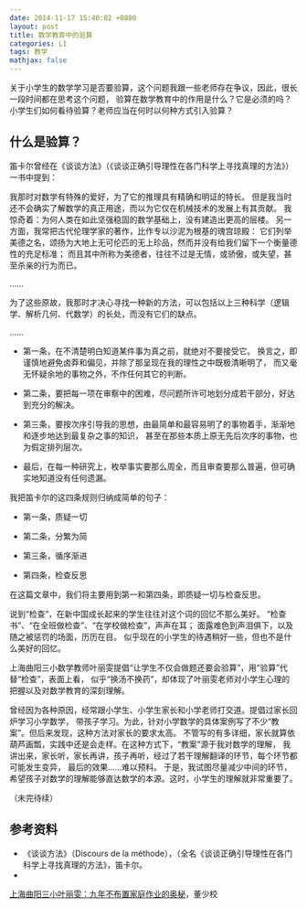 ```yaml
---
date: 2014-11-17 15:40:02 +0800
layout: post
title: 数学教育中的验算
categories: L1
tags: 教学
mathjax: false
---
```


关于小学生的数学学习是否要验算，这个问题我跟一些老师存在争议，因此，很长一段时间都在思考这个问题，
验算在数学教育中的作用是什么？它是必须的吗？小学生们如何看待验算？老师应当在何时以何种方式引入验算？

## 什么是验算？

笛卡尔曾经在《谈谈方法》（《谈谈正确引导理性在各门科学上寻找真理的方法》）一书中提到：

我那时对数学有特殊的爱好，为了它的推理具有精确和明证的特长。
但是我当时还不会确实了解数学的真正用途，而以为它仅在机械技术的发展上有其贡献。
我惊奇着：为何人类在如此坚强稳固的数学基础上，没有建造出更高的层楼。
另一方面，我常把古代伦理学家的著作，比作专以沙泥为根基的瑰宫琼殿：
它们列举美德之名，颂扬为大地上无可伦匹的无上珍品，然而并没有给我们留下一个衡量德性的充足标准；
而且其中所称为美德者，往往不过是无情，或骄傲，或失望，甚至杀亲的行为而已。

……

为了这些原故，我那时才决心寻找一种新的方法，可以包括以上三种科学（逻辑学、解析几何、代数学）的长处，而没有它们的缺点。

……

*  第一条，在不清楚明白知道某件事为真之前，就绝对不要接受它。
   换言之，即谨慎地避免卤莽和偏见，并除了那呈现在我的理性之中既极清晰明了，
   而又毫无怀疑余地的事物之外，不作任何其它的判断。

*  第二条，要把每一项在审察中的困难，尽问题所许可地划分成若干部分，好达到充分的解决。

*  第三条，要按次序引导我的思想，由最简单和最容易明了的事物着手，渐渐地和逐步地达到最复杂之事的知识，
   甚至在那些本质上原无先后次序的事物，也为假定排列层次。
   
*  最后，在每一种研究上，枚举事实要那么周全，而且审查要那么普遍，但可确实地知道没有任何遗漏。

我把笛卡尔的这四条规则归纳成简单的句子：

*  第一条，质疑一切

*  第二条，分繁为简

*  第三条，循序渐进

*  第四条，检查反思

在这篇文章中，我们将主要用到第一和第四条，即质疑一切与检查反思。

说到“检查”，在新中国成长起来的学生往往对这个词的回忆不那么美好。
“检查书”、“在全班做检查”、“在学校做检查”，声声在耳；
面露难色到声泪俱下，以及随之被惩罚的场面，历历在目。
似乎现在的小学生的待遇稍好一些，但也不是什么美好的回忆。

上海曲阳三小数学教师叶丽雯提倡“让学生不仅会做题还要会验算”，用“验算”代替“检查”，表面上看，
似乎“换汤不换药”，却体现了叶丽雯老师对小学生心理的把握以及对数学教育的深刻理解。

曾经因为各种原因，经常跟小学生、小学生家长和小学老师打交道。提倡过家长回炉学习小学数学，
带孩子学习。为此，针对小学数学的具体案例写了不少“教案”。但后来发现，这种方法对家长的要求太高。
不管写的有多详细，家长就算依葫芦画瓢，实践中还是会走样。在这种方式下，“教案”源于我对数学的理解，
我讲出来，家长听，家长再讲，孩子再听，经过了若干理解翻译的环节，每个环节都可能发生变异，
最后的效果……难以预料。
于是，我试图尽量减少中间的环节，希望孩子对数学的理解能够直达数学的本源。这时，小学生的理解就非常重要了。

（未完待续）

## 参考资料
*  《谈谈方法》（Discours de la méthode），（全名《谈谈正确引导理性在各门科学上寻找真理的方法》，笛卡尔。
*  
[上海曲阳三小叶丽雯：九年不布置家庭作业的奥秘](http://www.jyb.cn/basc/xw/201405/t20140519_582169.html)，董少校
